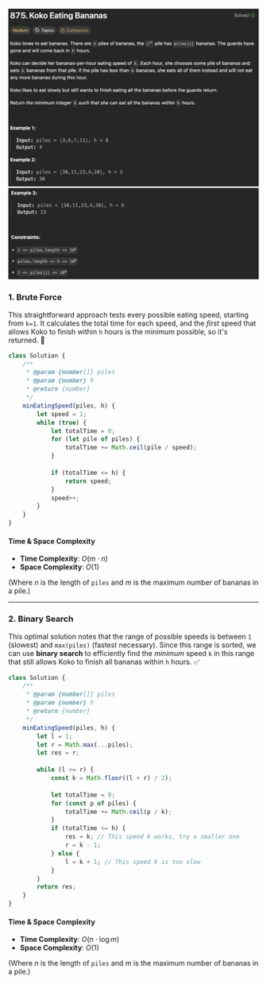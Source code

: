 ![Find Minimum in Rotated Sorted Array](/asset/images/KokoEatingBananas.png)
![Find Minimum in Rotated Sorted Array](/asset/images/KokoEatingBananas2.png)

### 1\. Brute Force

This straightforward approach tests every possible eating speed, starting from `k=1`. It calculates the total time for each speed, and the *first* speed that allows Koko to finish within `h` hours is the minimum possible, so it's returned. 🐢

```javascript
class Solution {
    /**
     * @param {number[]} piles
     * @param {number} h
     * @return {number}
     */
    minEatingSpeed(piles, h) {
        let speed = 1;
        while (true) {
            let totalTime = 0;
            for (let pile of piles) {
                totalTime += Math.ceil(pile / speed);
            }

            if (totalTime <= h) {
                return speed;
            }
            speed++;
        }
    }
}
```

#### **Time & Space Complexity**

  * **Time Complexity**: $O(m \cdot n)$
  * **Space Complexity**: $O(1)$

(Where $n$ is the length of `piles` and $m$ is the maximum number of bananas in a pile.)

-----

### 2\. Binary Search

This optimal solution notes that the range of possible speeds is between `1` (slowest) and `max(piles)` (fastest necessary). Since this range is sorted, we can use **binary search** to efficiently find the *minimum* speed `k` in this range that still allows Koko to finish all bananas within `h` hours. ✅

```javascript
class Solution {
    /**
     * @param {number[]} piles
     * @param {number} h
     * @return {number}
     */
    minEatingSpeed(piles, h) {
        let l = 1;
        let r = Math.max(...piles);
        let res = r;

        while (l <= r) {
            const k = Math.floor((l + r) / 2);

            let totalTime = 0;
            for (const p of piles) {
                totalTime += Math.ceil(p / k);
            }
            if (totalTime <= h) {
                res = k; // This speed k works, try a smaller one
                r = k - 1;
            } else {
                l = k + 1; // This speed k is too slow
            }
        }
        return res;
    }
}
```

#### **Time & Space Complexity**

  * **Time Complexity**: $O(n \cdot \log m)$
  * **Space Complexity**: $O(1)$

(Where $n$ is the length of `piles` and $m$ is the maximum number of bananas in a pile.)